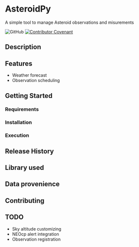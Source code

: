 # AsteroidPy

A simple tool to manage Asteroid observations and misurements

![GitHub](https://img.shields.io/github/license/ziriuz84/asteroidpy)
[![Contributor Covenant](https://img.shields.io/badge/Contributor%20Covenant-2.1-4baaaa.svg)](code_of_conduct.md)

## Description

## Features

- Weather forecast
- Observation scheduling

## Getting Started

### Requirements

### Installation

### Execution

## Release History

## Library used

## Data provenience

## Contributing

## TODO

- Sky altitude customizing
- NEOcp alert integration
- Observation registration
